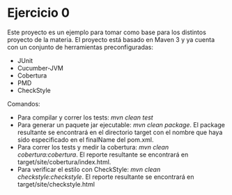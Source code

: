 Ejercicio 0
===========


Este proyecto es un ejemplo para tomar como base para los distintos proyecto de la materia.
El proyecto está basado en Maven 3 y ya cuenta con un conjunto de herramientas preconfiguradas:

* JUnit
* Cucumber-JVM
* Cobertura
* PMD
* CheckStyle

Comandos:

* Para compilar y correr los tests: _mvn clean test_
* Para generar un paquete jar ejecutable: _mvn clean package_. El package resultante se encontrará en el directorio target con el nombre que haya sido especificado en el finalName del pom.xml.
* Para correr los tests y medir la cobertura: _mvn clean cobertura:cobertura_. El reporte resultante se encontrará en target/site/cobertura/index.html.
* Para verificar el estilo con CheckStyle: _mvn clean checkstyle:checkstyle_. El reporte resultante se encontrará en target/site/checkstyle.html
